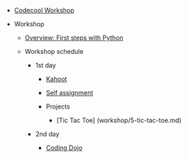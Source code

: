 * [Codecool Workshop](README.md)


* Workshop
  * [Overview: First steps with Python](workshop/1-overview.md)
  * Workshop schedule

	* 1st day

      * [Kahoot](workshop/3-kahoot.md)
	  * [Self assignment](workshop/4-self-assignment.md)
	  
	  * Projects
	  
		* [Tic Tac Toe] (workshop/5-tic-tac-toe.md)
		

    * 2nd day

      * [Coding Dojo](workshop/10-coding-dojo.md)
    
